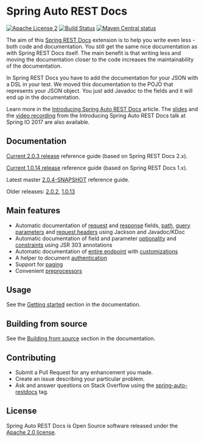 # Spring Auto REST Docs
[![Apache License 2](https://img.shields.io/badge/license-ASF2-blue.svg)](https://www.apache.org/licenses/LICENSE-2.0.txt)
[![Build Status](https://travis-ci.org/ScaCap/spring-auto-restdocs.svg?branch=master)](https://travis-ci.org/ScaCap/spring-auto-restdocs)
[![Maven Central status](https://img.shields.io/maven-central/v/capital.scalable/spring-auto-restdocs-core.svg)](https://search.maven.org/#search%7Cga%7C1%7Ccapital.scalable%20spring-auto-restdocs)

The aim of this [Spring REST Docs](https://projects.spring.io/spring-restdocs/)
extension is to help you write even less - both code and documentation.
You still get the same nice documentation as with Spring REST Docs itself.
The main benefit is that writing less and moving the documentation closer
to the code increases the maintainability of the documentation.

In Spring REST Docs you have to add the documentation for your JSON with
a DSL in your test. We moved this documentation to the POJO that represents
your JSON object. You just add Javadoc to the fields and it will end
up in the documentation.

Learn more in the [Introducing Spring Auto REST Docs](https://dzone.com/articles/introducing-spring-auto-rest-docs) article.
The [slides](https://www.slideshare.net/fbenz/introducing-spring-auto-rest-docs)
and the
[video recording](https://www.youtube.com/watch?v=M7GEN6Jh6CQ)
from the Introducing Spring Auto REST Docs talk at Spring IO 2017 are also available.

## Documentation

[Current 2.0.3 release](https://htmlpreview.github.io/?https://github.com/ScaCap/spring-auto-restdocs/blob/v2.0.3/docs/index.html) reference guide (based on Spring REST Docs 2.x).

[Current 1.0.14 release](https://htmlpreview.github.io/?https://github.com/ScaCap/spring-auto-restdocs/blob/v1.0.14/docs/index.html) reference guide (based on Spring REST Docs 1.x).

Latest master [2.0.4-SNAPSHOT](https://scacap.github.io/spring-auto-restdocs) reference guide.

Older releases:
[2.0.2](https://htmlpreview.github.io/?https://github.com/ScaCap/spring-auto-restdocs/blob/v2.0.2/docs/index.html),
[1.0.13](https://htmlpreview.github.io/?https://github.com/ScaCap/spring-auto-restdocs/blob/v1.0.13/docs/index.html)

## Main features

* Automatic documentation of
[request](https://scacap.github.io/spring-auto-restdocs/#snippets-request-fields) and
[response](https://scacap.github.io/spring-auto-restdocs/#snippets-response-fields) fields,
[path](https://scacap.github.io/spring-auto-restdocs/#snippets-path-parameters),
[query parameters](https://scacap.github.io/spring-auto-restdocs/#snippets-request-parameters) and
[request headers](https://scacap.github.io/spring-auto-restdocs/#snippets-request-headers)
using Jackson and Javadoc/KDoc
* Automatic documentation of field and parameter
[optionality](https://scacap.github.io/spring-auto-restdocs/#constraints-optionality) and
[constraints](https://scacap.github.io/spring-auto-restdocs/#constraints) using JSR 303 annotations
* Automatic documentation of [entire endpoint](https://scacap.github.io/spring-auto-restdocs/#snippets-section) with [customizations](https://scacap.github.io/spring-auto-restdocs/#snippets-section-customization)
* A helper to document [authentication](https://scacap.github.io/spring-auto-restdocs/#snippets-authorization)
* Support for [paging](https://scacap.github.io/spring-auto-restdocs/#paging)
* Convenient [preprocessors](https://scacap.github.io/spring-auto-restdocs/#preprocessors)

## Usage

See the [Getting started](https://scacap.github.io/spring-auto-restdocs/#gettingstarted) section in the documentation.

## Building from source

See the [Building from source](https://scacap.github.io/spring-auto-restdocs/#contributing-building) section in the documentation.

## Contributing

- Submit a Pull Request for any enhancement you made.
- Create an issue describing your particular problem.
- Ask and answer questions on Stack Overflow using the [spring-auto-restdocs](https://stackoverflow.com/tags/spring-auto-restdocs) tag.

## License

Spring Auto REST Docs is Open Source software released under the
[Apache 2.0 license](http://www.apache.org/licenses/LICENSE-2.0.html).
